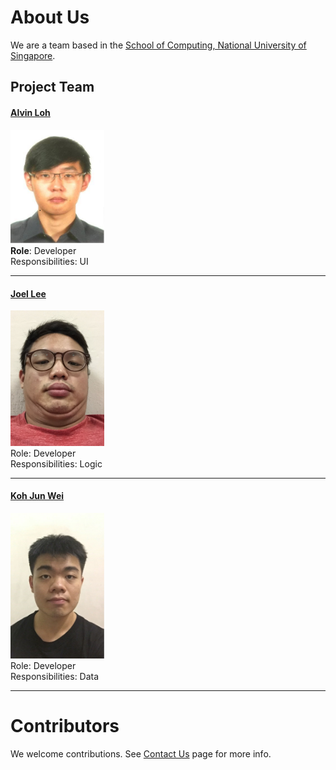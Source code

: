 # About Us

We are a team based in the [School of Computing, National University of Singapore](http://www.comp.nus.edu.sg).

## Project Team

#### [Alvin Loh](http://github.com/alvinlyj) <br>
<img src="images/AlvinLoh.png" width="150"><br>
**Role**: Developer <br>
Responsibilities: UI

-----

#### [Joel Lee](http://github.com/joelleejh)
<img src="images/JoelLee.png" width="150"><br>
Role: Developer <br>
Responsibilities: Logic

-----

#### [Koh Jun Wei](http://github.com/KohJunWei)
<img src="images/KohJunWei.png" width="150"><br>
Role: Developer <br>
Responsibilities: Data

-----

# Contributors

We welcome contributions. See [Contact Us](ContactUs.md) page for more info.
